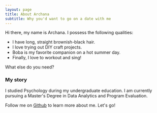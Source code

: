 ```yaml
---
layout: page
title: About Archana
subtitle: Why you'd want to go on a date with me
---
```


Hi there, my name is Archana. I possess the following qualities:

- I have long, straight brownish-black hair.
- I love trying out DIY craft projects.
- Boba is my favorite companion on a hot summer day.
- Finally, I love to workout and sing!


What else do you need?

### My story

I studied Psychology during my undergraduate education. I am currently pursuing a Master's Degree in Data Analytics and Program Evaluation.

Follow me on [Github](https://github.com/Niagara1000) to learn more about me. Let's go!
